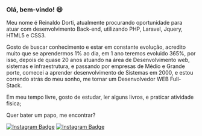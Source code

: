 ### Olá, bem-vindo! 😄

Meu nome é Reinaldo Dorti, atualmente procurando oportunidade para atuar com desenvolvimento Back-end, utilizando PHP, Laravel, Jquery, HTML5 e CSS3.

Gosto de buscar conhecimento e estar em constante evolução, acredito muito que se aprendermos 1% ao dia, em 1 ano teremos evoluido 365%, por isso, depois de quase 20 anos atuando na área de Desenvolvimento web, sistemas e infraestrutura, e passando por empresas de Médio e Grande porte, comecei a aprender desenvolvimento de Sistemas em 2000, e estou correndo atrás do meu sonho, me tornar um Desenvolvedor WEB Full-Stack.

Em meu tempo livre, gosto de estudar, ler alguns livros, e praticar atividade fisica;

Quer bater um papo, me encontrar?

[![Instagram Badge](https://img.shields.io/badge/-Instagram-red?style=flat-square&labelColor=red&logo=instagram&logoColor=white&link=https://www.instagram.com/reinaldodorti)](https://www.instagram.com/reinaldodorti)
[![Instagram Badge](https://img.shields.io/badge/-Facebook-blue?style=flat-square&labelColor=blue&logo=facebook&logoColor=white&link=https://www.facebook.com/reinaldorti)](https://www.facebook.com/reinaldorti)
